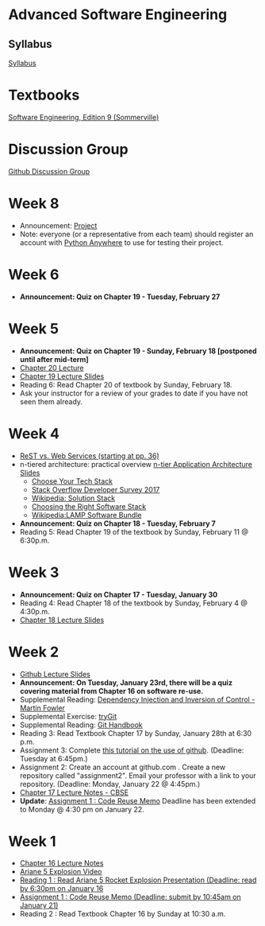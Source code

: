 # Advanced Software Engineering

## Syllabus
[Syllabus](syllabus.md)

# Textbooks
[Software Engineering, Edition 9 (Sommerville)](https://ifs.host.cs.st-andrews.ac.uk/Books/SE9/)

# Discussion Group
[Github Discussion Group](https://github.com/orgs/atu-se/teams/advanced-software-engineering)

# Week 8
* Announcement:  [Project](project.md)
* Note:  everyone (or a representative from each team) should register an account with [Python Anywhere](https://www.pythonanywhere.com/) to use for testing their project.

# Week 6
* **Announcement: Quiz on Chapter 19 - Tuesday, February 27**

# Week 5
* **Announcement: Quiz on Chapter 19 - Sunday, February 18 [postponed until after mid-term]**
* [Chapter 20 Lecture](https://ifs.host.cs.st-andrews.ac.uk/Books/SE9/Presentations/PPTX/Ch20.pptx)
* [Chapter 19 Lecture Slides](https://ifs.host.cs.st-andrews.ac.uk/Books/SE9/Presentations/PPTX/Ch19.pptx)
* Reading 6: Read Chapter 20 of textbook by Sunday, February 18.
* Ask your instructor for a review of your grades to date if you have not seen them already.

# Week 4
* [ReST vs. Web Services (starting at pp. 36)](http://www.jopera.org/files/soa-amsterdam-restws-pautasso-talk.pdf)
* n-tiered architecture:  practical overview
  [n-tier Application Architecture Slides](https://www.slideshare.net/Manojksh/ntier-application-architecture)
  - [Choose Your Tech Stack](https://svsg.co/how-to-choose-your-tech-stack/)
  - [Stack Overflow Developer Survey 2017](https://insights.stackoverflow.com/survey/2017#technology)
  - [Wikipedia: Solution Stack](https://en.wikipedia.org/wiki/Solution_stack)
  - [Choosing the Right Software Stack](https://www.upwork.com/hiring/development/choosing-the-right-software-stack-for-your-website/)
  - [Wikipedia:LAMP Software Bundle](https://en.wikipedia.org/wiki/LAMP_%28software_bundle%29)
* **Announcement: Quiz on Chapter 18 - Tuesday, February 7**
* Reading 5: Read Chapter 19 of the textbook by Sunday, February 11 @ 6:30p.m.


# Week 3
* **Announcement: Quiz on Chapter 17 - Tuesday, January 30**
* Reading 4: Read Chapter 18 of the textbook by Sunday, February 4 @ 4:30p.m.
* [Chapter 18 Lecture Slides](https://ifs.host.cs.st-andrews.ac.uk/Books/SE9/Presentations/PPTX/Ch18.pptx)

# Week 2
* [Github Lecture Slides](https://www.cc.gatech.edu/~simpkins/teaching/gatech/cs2340/slides/git-basics.pdf)
* **Announcement: On Tuesday, January 23rd, there will be a quiz covering material from Chapter 16 on software re-use.**
* Supplemental Reading: [Dependency Injection and Inversion of Control - Martin Fowler](https://martinfowler.com/articles/injection.html)
* Supplemental Exercise: [tryGit](https://try.github.io)
* Supplemental Reading: [Git Handbook](https://guides.github.com/introduction/git-handbook/)
* Reading 3: Read Textbook Chapter 17 by Sunday, January 28th at 6:30 p.m.
* Assignment 3: Complete [this tutorial on the use of github](https://guides.github.com/activities/hello-world/). (Deadline: Tuesday at 6:45pm.)
* Assignment 2:  Create an account at github.com .  Create a new repository called "assignment2".  Email your professor with a link to your repository. (Deadline: Monday, January 22 @ 4:45pm.)
* [Chapter 17 Lecture Notes - CBSE](https://ifs.host.cs.st-andrews.ac.uk/Books/SE9/Presentations/PPTX/Ch17.pptx)
* **Update**: [Assignment 1 : Code Reuse Memo](ase-jan-2018-assignment2.md) Deadline has been extended to Monday @ 4:30 pm on January 22.

# Week 1
* [Chapter 16 Lecture Notes](https://ifs.host.cs.st-andrews.ac.uk/Books/SE9/Presentations/PPTX/Ch16.pptx)
* [Ariane 5 Explosion Video](https://ifs.host.cs.st-andrews.ac.uk/Books/SE9/CaseStudies/Ariane5/SupportingDocs/Ariane5failurePres.pptx)
* [Reading 1 : Read Ariane 5 Rocket Explosion Presentation (Deadline: read by 6:30pm on January 16](https://ifs.host.cs.st-andrews.ac.uk/Books/SE9/CaseStudies/Ariane5/SupportingDocs/Ariane5failurePres.pptx)
* [Assignment 1 : Code Reuse Memo (Deadline: submit by 10:45am on January 21)](ase-jan-2018-assignment2.md)
* Reading 2 : Read Textbook Chapter 16 by Sunday at 10:30 a.m.
